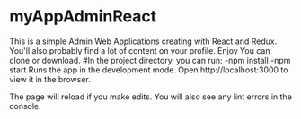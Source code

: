 # myAppAdminReact
This is a simple Admin Web Applications creating with React and Redux.
You'll also probably find a lot of content on your profile. 
Enjoy
You can clone or download.
#In the project directory, you can run:
-npm install
-npm start
Runs the app in the development mode.
Open http://localhost:3000 to view it in the browser.

The page will reload if you make edits.
You will also see any lint errors in the console.
